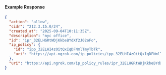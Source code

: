 <!-- Code generated for API Clients. DO NOT EDIT. -->

#### Example Response

```json
{
  "action": "allow",
  "cidr": "212.3.15.0/24",
  "created_at": "2025-09-04T10:11:35Z",
  "description": "nyc office",
  "id": "ipr_32ELHGRtWDjKkbeBYdXf2J02oFo",
  "ip_policy": {
    "id": "ipp_32ELHI4zOitQxIqDFNmlTmyTbTk",
    "uri": "https://api.ngrok.com/ip_policies/ipp_32ELHI4zOitQxIqDFNmlTmyTbTk"
  },
  "uri": "https://api.ngrok.com/ip_policy_rules/ipr_32ELHGRtWDjKkbeBYdXf2J02oFo"
}
```
